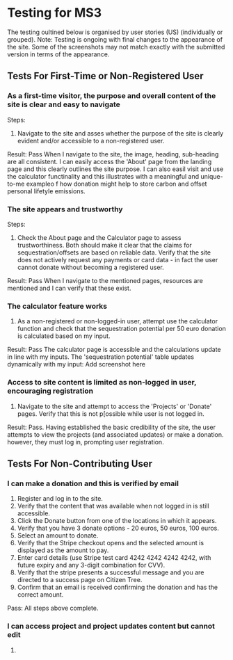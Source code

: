 # Testing for MS3 <!-- omit in toc -->
The testing oultined below is organised by user stories (US) (individually or grouped).
Note: Testing is ongoing with final changes to the appearance of the site. Some of the screenshots may not match exactly with the submitted version in terms of the appearance.

## Tests For First-Time or Non-Registered User

### As a first-time visitor, the purpose and overall content of the site is clear and easy to navigate
Steps:
1. Navigate to the site and asses whether the purpose of the site is clearly evident and/or accessible to a non-registered user.

Result: Pass
When I navigate to the site, the image, heading, sub-heading are all consistent.
I can easily access the 'About' page from the landing page and this clearly outlines the site purpose.
I can also easil visit and use the calculator functinality and this illustrates with a meaningful and unique-to-me exampleo f how  donation might help to store carbon and offset personal lifetyle emissions.

### The site appears and trustworthy
Steps:
1. Check the About page and the Calculator page to assess trustworthiness. Both should make it clear that the claims for sequestration/offsets are based on reliable data. Verify that the site does not actively request any payments or card data - in fact the user cannot donate without becoming a registered user.

Result: Pass 
When I navigate to the mentioned pages, resources are mentioned and I can verify that these exist.

### The calculator feature works
1. As a non-registered or non-logged-in user, attempt use the calculator function and check that the sequestration potential per 50 euro donation is calculated based on my input.
   
Result: Pass
The calculator page is accessible and the calculations update in line with my inputs. The 'sequestration potential' table updates dynamically with my input: Add screenshot here

### Access to site content is limited as non-logged in user, encouraging registration
1. Navigate to the site and attempt to access the 'Projects' or 'Donate' pages. Verify that this is not p[ossible while user is not logged in.

Result: Pass.
Having established the basic credibility of the site, the user attempts to view the projects (and associated updates) or make a donation. however, they must log in, prompting user registration.


## Tests For Non-Contributing User
### I can make a donation and this is verified by email
1. Register and log in to the site.
2. Verify that the content that was available when not logged in is still accessible.
3. Click the Donate button from one of the locations in which it appears.
4. Verify that you have 3 donate options - 20 euros, 50 euros, 100 euros.
5. Select an amount to donate.
6. Verify that the Stripe checkout opens and the selected amount is displayed as the amount to pay.
7. Enter card details (use Stripe test card 4242 4242 4242 4242, with future expiry and any 3-digit combination for CVV).
8. Verify that the stripe presents a successful message and you are directed to a success page on Citizen Tree.
9. Confirm that an email is received confirming the donation and has the correct amount.

Pass: All steps above complete.

### I can access project and project updates content but cannot edit
1. 